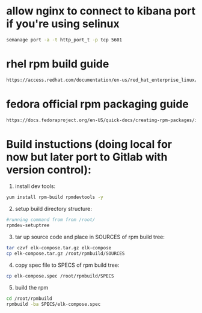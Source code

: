 # allow nginx to connect to kibana port if you're using selinux
```bash
semanage port -a -t http_port_t -p tcp 5601
```

# rhel rpm build guide
```bash
https://access.redhat.com/documentation/en-us/red_hat_enterprise_linux/7/html-single/rpm_packaging_guide/index?extIdCarryOver=true&sc_cid=701f2000001OH6pAAG
```

# fedora official rpm packaging guide
```bash
https://docs.fedoraproject.org/en-US/quick-docs/creating-rpm-packages/index.html
```


# Build instuctions (doing local for now but later port to Gitlab with version control):
1) install dev tools:
```bash
yum install rpm-build rpmdevtools -y
```

2) setup build directory structure:
```bash
#running command from from /root/
rpmdev-setuptree
```

3) tar up source code and place in SOURCES of rpm build tree:
```bash
tar czvf elk-compose.tar.gz elk-compose
cp elk-compose.tar.gz /root/rpmbuild/SOURCES 
```

4) copy spec file to SPECS of rpm build tree:
```bash
cp elk-compose.spec /root/rpmbuild/SPECS
```
5) build the rpm
```bash
cd /root/rpmbuild
rpmbuild -ba SPECS/elk-compose.spec
```

